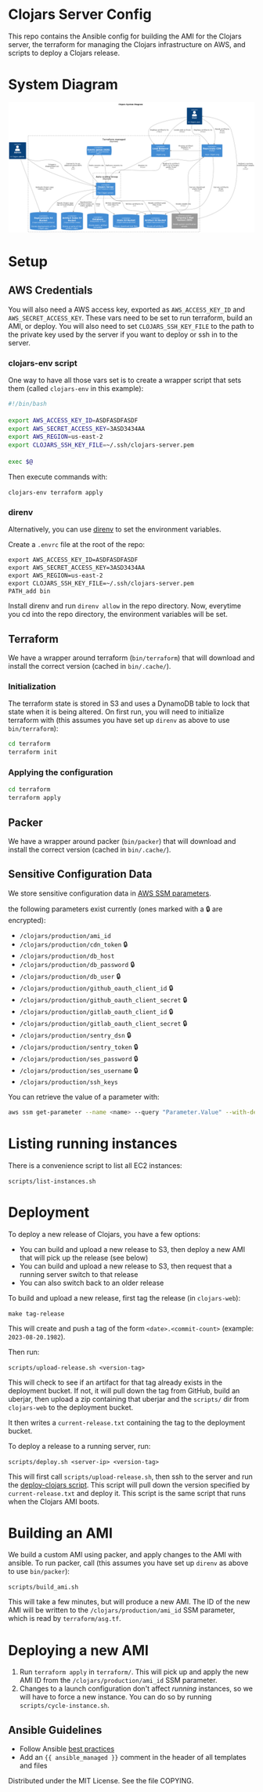 # Clojars Server Config

This repo contains the Ansible config for building the AMI for the
Clojars server, the terraform for managing the Clojars
infrastructure on AWS, and scripts to deploy a Clojars release.

# System Diagram

![System Diagram](./system_diagram.png)

# Setup

## AWS Credentials

You will also need a AWS access key, exported as `AWS_ACCESS_KEY_ID`
and `AWS_SECRET_ACCESS_KEY`. These vars need to be set to run
terraform, build an AMI, or deploy. You will also need to set
`CLOJARS_SSH_KEY_FILE` to the path to the private key used by the
server if you want to deploy or ssh in to the server.

### clojars-env script

One way to have all those vars set is to create a wrapper script that
sets them (called `clojars-env` in this example):

```sh
#!/bin/bash

export AWS_ACCESS_KEY_ID=ASDFASDFASDF
export AWS_SECRET_ACCESS_KEY=3ASD3434AA
export AWS_REGION=us-east-2
export CLOJARS_SSH_KEY_FILE=~/.ssh/clojars-server.pem

exec $@
```

Then execute commands with:

`clojars-env terraform apply` 

### direnv

Alternatively, you can use [direnv](https://direnv.net/) to set 
the environment variables.

Create a `.envrc` file at the root of the repo:

```
export AWS_ACCESS_KEY_ID=ASDFASDFASDF
export AWS_SECRET_ACCESS_KEY=3ASD3434AA
export AWS_REGION=us-east-2
export CLOJARS_SSH_KEY_FILE=~/.ssh/clojars-server.pem
PATH_add bin
```

Install direnv and run `direnv allow` in the repo directory. Now, 
everytime you cd into the repo directory, the environment variables 
will be set.

## Terraform

We have a wrapper around terraform (`bin/terraform`) that will download 
and install the correct version (cached in `bin/.cache/`).

### Initialization

The terraform state is stored in S3 and uses a DynamoDB table to lock that state
when it is being altered. On first run, you will need to initialize terraform
with (this assumes you have set up `direnv` as above to use `bin/terraform`):

```sh
cd terraform
terraform init
```
### Applying the configuration

```sh
cd terraform
terraform apply
```

## Packer

We have a wrapper around packer (`bin/packer`) that will download and install
the correct version (cached in `bin/.cache/`).

## Sensitive Configuration Data

We store sensitive configuration data in [AWS SSM parameters](https://docs.aws.amazon.com/systems-manager/latest/userguide/systems-manager-parameter-store.html).

the following parameters exist currently (ones marked with a 🔒 are encrypted):

- `/clojars/production/ami_id`
- `/clojars/production/cdn_token` 🔒
- `/clojars/production/db_host`
- `/clojars/production/db_password` 🔒
- `/clojars/production/db_user` 🔒
- `/clojars/production/github_oauth_client_id` 🔒
- `/clojars/production/github_oauth_client_secret` 🔒
- `/clojars/production/gitlab_oauth_client_id` 🔒
- `/clojars/production/gitlab_oauth_client_secret` 🔒
- `/clojars/production/sentry_dsn` 🔒
- `/clojars/production/sentry_token` 🔒
- `/clojars/production/ses_password` 🔒
- `/clojars/production/ses_username` 🔒
- `/clojars/production/ssh_keys`

You can retrieve the value of a parameter with:

``` sh
aws ssm get-parameter --name <name> --query "Parameter.Value" --with-decryption
```


# Listing running instances

There is a convenience script to list all EC2 instances:

`scripts/list-instances.sh`

# Deployment

To deploy a new release of Clojars, you have a few options:

- You can build and upload a new release to S3, then deploy a new AMI
  that will pick up the release (see below)
- You can build and upload a new release to S3, then request that a
  running server switch to that release
- You can also switch back to an older release

To build and upload a new release, first tag the release (in `clojars-web`):

`make tag-release`

This will create and push a tag of the form `<date>.<commit-count>` (example: `2023-08-20.1982`).

Then run:

`scripts/upload-release.sh <version-tag>`

This will check to see if an artifact for that tag already exists in
the deployment bucket. If not, it will pull down the tag from GitHub,
build an uberjar, then upload a zip containing that uberjar and the
`scripts/` dir from `clojars-web` to the deployment bucket. 

It then writes a `current-release.txt` containing the tag to the
deployment bucket.

To deploy a release to a running server, run:

`scripts/deploy.sh <server-ip> <version-tag>`

This will first call `scripts/upload-release.sh`, then ssh to the
server and run the [deploy-clojars
script](./aws-ansible/roles/clojars/files/bing-scripts/deploy-clojars). This
script will pull down the version specified by `current-release.txt`
and deploy it. This script is the same script that runs when the
Clojars AMI boots.

# Building an AMI

We build a custom AMI using packer, and apply changes to the AMI with ansible.
To run packer, call (this assumes you have set up `direnv` as above to use
`bin/packer`):

`scripts/build_ami.sh`

This will take a few minutes, but will produce a new AMI. The ID of the new AMI
will be written to the `/clojars/production/ami_id` SSM parameter, which is read by `terraform/asg.tf`.

# Deploying a new AMI

1. Run `terraform apply` in `terraform/`. This will pick up and apply the new
   AMI ID from the `/clojars/production/ami_id` SSM parameter.
2. Changes to a launch configuration don't affect *running* instances, so we will
   have to force a new instance. You can do so by running 
   `scripts/cycle-instance.sh`.
   

## Ansible Guidelines

* Follow Ansible [best
  practices](http://docs.ansible.com/ansible/playbooks_best_practices.html)
* Add an `{{ ansible_managed }}` comment in the header of all templates and files


Distributed under the MIT License. See the file COPYING.
